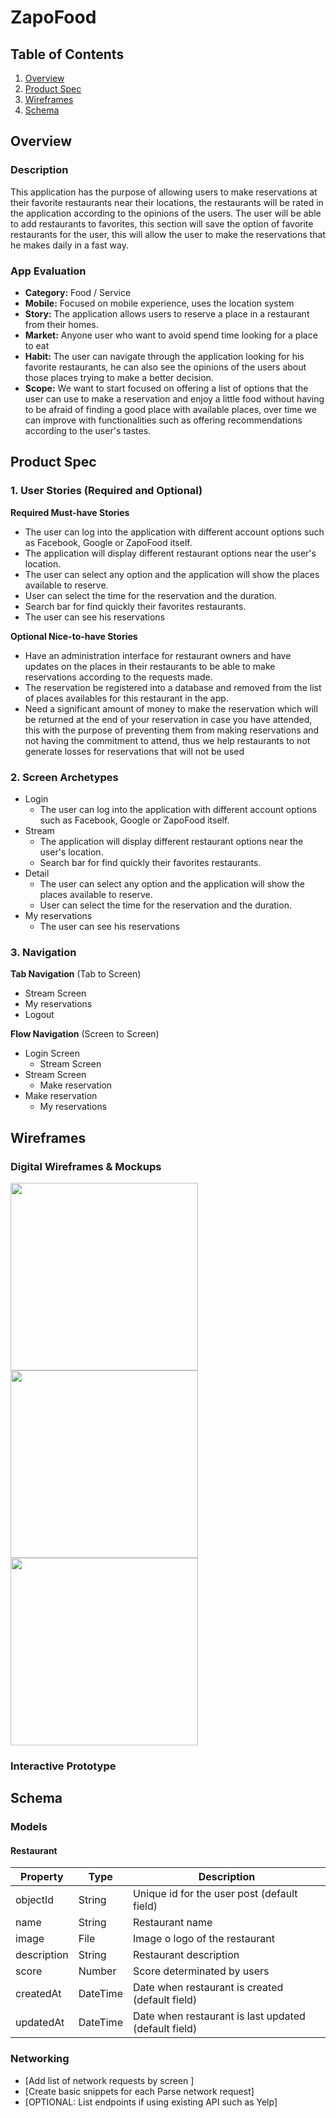 # ZapoFood

## Table of Contents
1. [Overview](#Overview)
1. [Product Spec](#Product-Spec)
1. [Wireframes](#Wireframes)
2. [Schema](#Schema)

## Overview
### Description
This application has the purpose of allowing users to make reservations at their favorite restaurants near their locations, the restaurants will be rated in the application according to the opinions of the users.
The user will be able to add restaurants to favorites, this section will save the option of favorite restaurants for the user, this will allow the user to make the reservations that he makes daily in a fast way.

### App Evaluation
- **Category:** Food / Service
- **Mobile:** Focused on mobile experience, uses the location system
- **Story:** The application allows users to reserve a place in a restaurant from their homes.
- **Market:** Anyone user who want to avoid spend time looking for a place to eat
- **Habit:** The user can navigate through the application looking for his favorite restaurants, he can also see the opinions of the users about those places trying to make a better decision.
- **Scope:** We want to start focused on offering a list of options that the user can use to make a reservation and enjoy a little food without having to be afraid of finding a good place with available places, over time we can improve with functionalities such as offering recommendations according to the user's tastes.

## Product Spec

### 1. User Stories (Required and Optional)

**Required Must-have Stories**

* The user can log into the application with different account options such as Facebook, Google or ZapoFood itself. 
* The application will display different restaurant options near the user's location.
* The user can select any option and the application will show the places available to reserve.
* User can select the time for the reservation and the duration.
* Search bar for find quickly their favorites restaurants.
* The user can see his reservations

**Optional Nice-to-have Stories**

* Have an administration interface for restaurant owners and have updates on the places in their restaurants to be able to make reservations according to the requests made.
* The reservation be registered into a database and removed from the list of places availables for this restaurant in the app.
* Need a significant amount of money to make the reservation which will be returned at the end of your reservation in case you have attended, this with the purpose of preventing them from making reservations and not having the commitment to attend, thus we help restaurants to not generate losses for reservations that will not be used

### 2. Screen Archetypes

* Login
   * The user can log into the application with different account options such as Facebook, Google or ZapoFood itself. 
* Stream
   * The application will display different restaurant options near the user's location.
   * Search bar for find quickly their favorites restaurants.
* Detail
    * The user can select any option and the application will show the places available to reserve.
    * User can select the time for the reservation and the duration.
* My reservations
    * The user can see his reservations

### 3. Navigation

**Tab Navigation** (Tab to Screen)

* Stream Screen
* My reservations
* Logout

**Flow Navigation** (Screen to Screen)

* Login Screen
   * Stream Screen
* Stream Screen
   * Make reservation
* Make reservation
    * My reservations

## Wireframes


### Digital Wireframes & Mockups
<img src="https://github.com/CarlosChivas/ZapoFood/blob/master/Images/Android%20-%201.png" width=300><img src="https://github.com/CarlosChivas/ZapoFood/blob/master/Images/Android%20-%202.png" width=300><img src="https://github.com/CarlosChivas/ZapoFood/blob/master/Images/Android%20-%203.png" width=300>


### Interactive Prototype

## Schema 
### Models
#### Restaurant

   | Property      | Type     | Description |
   | ------------- | -------- | ------------|
   | objectId      | String   | Unique id for the user post (default field) |
   | name          | String   | Restaurant name |
   | image         | File     | Image o logo of the restaurant |
   | description       | String   | Restaurant description |
   | score | Number   | Score determinated by users |
   | createdAt     | DateTime | Date when restaurant is created (default field) |
   | updatedAt     | DateTime | Date when restaurant is last updated (default field) |
### Networking
- [Add list of network requests by screen ]
- [Create basic snippets for each Parse network request]
- [OPTIONAL: List endpoints if using existing API such as Yelp]
